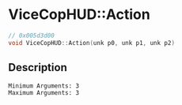 # ViceCopHUD::Action
```c
// 0x005d3d00
void ViceCopHUD::Action(unk p0, unk p1, unk p2)
```
## Description
```
Minimum Arguments: 3
Maximum Arguments: 3
```
